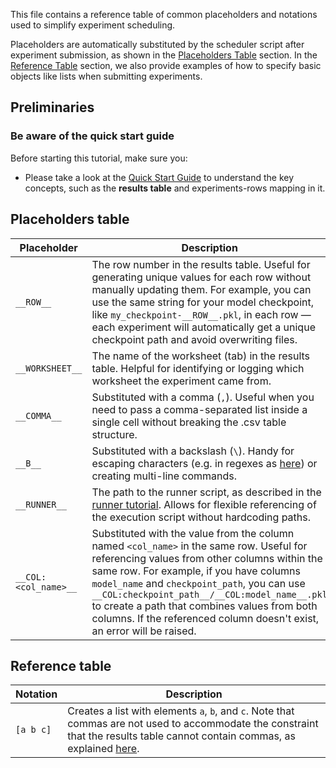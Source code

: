 This file contains a reference table of common placeholders and notations used to simplify experiment scheduling.

Placeholders are automatically substituted by the scheduler script after experiment submission, as shown in the [Placeholders Table](#placeholders-table) section.
In the [Reference Table](#reference-table) section, we also provide examples of how to specify basic objects like lists when submitting experiments.


## Preliminaries

### Be aware of the quick start guide

Before starting this tutorial, make sure you:

- Please take a look at the [Quick Start Guide](../quick_start_guide/QUICK_START_GUIDE.md) to understand the key concepts, such as the **results table** and experiments-rows mapping in it.

## Placeholders table

| Placeholder | Description |
| ------------ | ----------- |
| `__ROW__` | The row number in the results table. Useful for generating unique values for each row without manually updating them. For example, you can use the same string for your model checkpoint, like `my_checkpoint-__ROW__.pkl`, in each row — each experiment will automatically get a unique checkpoint path and avoid overwriting files. |
| `__WORKSHEET__` | The name of the worksheet (tab) in the results table. Helpful for identifying or logging which worksheet the experiment came from. |
| `__COMMA__`    | Substituted with a comma (`,`). Useful when you need to pass a comma-separated list inside a single cell without breaking the .csv table structure. |
| `__B__`        | Substituted with a backslash (`\`). Handy for escaping characters (e.g. in regexes as [here](../runner/RUNNER.md#take_last_dict)) or creating multi-line commands. |
| `__RUNNER__`   | The path to the runner script, as described in the [runner tutorial](../runner/RUNNER.md#prepare-results-table). Allows for flexible referencing of the execution script without hardcoding paths. |
| `__COL:<col_name>__` | Substituted with the value from the column named `<col_name>` in the same row. Useful for referencing values from other columns within the same row. For example, if you have columns `model_name` and `checkpoint_path`, you can use `__COL:checkpoint_path__/__COL:model_name__.pkl` to create a path that combines values from both columns. If the referenced column doesn't exist, an error will be raised. |

## Reference table

| Notation | Description |
|--------------------|-------------|
| `[a b c]` | Creates a list with elements `a`, `b`, and `c`. Note that commas are not used to accommodate the constraint that the results table cannot contain commas, as explained [here](../quick_start_guide/QUICK_START_GUIDE.md#prepare-results-table). |


